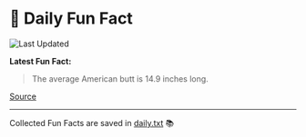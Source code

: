 # 🌟 Daily Fun Fact

![Last Updated](https://img.shields.io/badge/Last_Updated-2025_09_18-blue?style=flat-square)

**Latest Fun Fact:**

> The average American butt is 14.9 inches long.

[Source](http://www.djtech.net/humor/useless_facts.htm)

---

Collected Fun Facts are saved in [daily.txt](daily.txt) 📚
